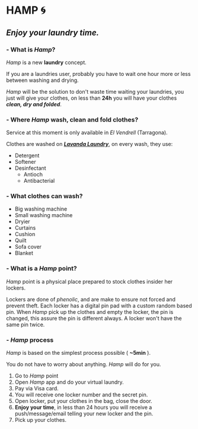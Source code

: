 # **HAMP** :cyclone:

## **_Enjoy your laundry time._**

### - What is *Hamp*?
*Hamp* is a new **laundry** concept.

If you are a laundries user, probably you have to wait one hour more or less between washing and drying.

*Hamp* will be the solution to don't waste time waiting your laundries, you just will give your clothes, on less than **24h** you will have your clothes **_clean, dry and folded_**.

### - Where *Hamp* wash, clean and fold clothes?
Service at this moment is only available in *El Vendrell* (Tarragona).

Clothes are washed on [**_Lavanda Laundry_**](https://www.facebook.com/pg/lavandalaundryelvendrell/about/), on every wash, they use:
- Detergent
- Softener
- Desinfectant
  - Antioch
  - Antibacterial

### - What clothes can wash?
- Big washing machine
- Small washing machine
- Dryier
- Curtains
- Cushion
- Quilt
- Sofa cover
- Blanket

### - What is a *Hamp* point?
*Hamp* point is a physical place prepared to stock clothes insider her lockers.

Lockers are done of *phenolic*, and are make to ensure not forced and prevent theft. Each locker has a digital pin pad with a custom random based pin. When *Hamp* pick up the clothes and empty the locker, the pin is changed, this assure the pin is different always. A locker won't have the same pin twice.

### - *Hamp* process
*Hamp* is based on the simplest process possible ( **~5min** ).

You do not have to worry about anything. *Hamp* will do for you.

1. Go to *Hamp* point
2. Open *Hamp* app and do your virtual laundry.
3. Pay via Visa card.
4. You will receive one locker number and the secret pin.
5. Open locker, put your clothes in the bag, close the door.
6. **Enjoy your time**, in less than 24 hours you will receive a push/message/email telling your new locker and the pin.
7. Pick up your clothes.
